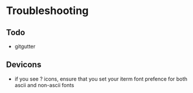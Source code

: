 # Troubleshooting


## Todo
- gitgutter 

## Devicons
 - if you see ? icons, ensure that you set your iterm font prefence for both ascii and non-ascii fonts

